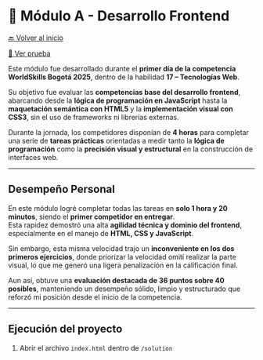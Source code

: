 # 🎯 Módulo A - Desarrollo Frontend

[🔙 Volver al inicio](../README.md#-módulos-de-competencia)

[📄 Ver prueba](./PROYECTO%20PRUEBA_MODULO_A_HABILIDAD_17.pdf)

Este módulo fue desarrollado durante el **primer día de la competencia WorldSkills Bogotá 2025**, dentro de la habilidad **17 – Tecnologías Web**.

Su objetivo fue evaluar las **competencias base del desarrollo frontend**, abarcando desde la **lógica de programación en JavaScript** hasta la **maquetación semántica con HTML5** y la **implementación visual con CSS3**, sin el uso de frameworks ni librerías externas.

Durante la jornada, los competidores disponían de **4 horas** para completar una serie de **tareas prácticas** orientadas a medir tanto la **lógica de programación** como la **precisión visual y estructural** en la construcción de interfaces web.

---

## Desempeño Personal

En este módulo logré completar todas las tareas en **solo 1 hora y 20 minutos**, siendo el **primer competidor en entregar**.  
Esta rapidez demostró una alta **agilidad técnica y dominio del frontend**, especialmente en el manejo de **HTML, CSS y JavaScript**.

Sin embargo, esta misma velocidad trajo un **inconveniente en los dos primeros ejercicios**, donde priorizar la velocidad omití realizar la parte visual, lo que me generó una ligera penalización en la calificación final.

Aun así, obtuve una **evaluación destacada de 36 puntos sobre 40 posibles**, manteniendo un desempeño sólido, limpio y estructurado que reforzó mi posición desde el inicio de la competencia.

---

## Ejecución del proyecto

1. Abrir el archivo `index.html` dentro de `/solution`
